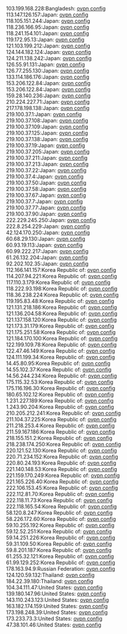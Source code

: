 103.199.168.228:Bangladesh: [ovpn config](vpn/103_199_168_228.ovpn)  
113.147.126.157:Japan: [ovpn config](vpn/113_147_126_157.ovpn)  
118.105.151.244:Japan: [ovpn config](vpn/118_105_151_244.ovpn)  
118.236.166.95:Japan: [ovpn config](vpn/118_236_166_95.ovpn)  
118.241.154.101:Japan: [ovpn config](vpn/118_241_154_101.ovpn)  
119.172.95.13:Japan: [ovpn config](vpn/119_172_95_13.ovpn)  
121.103.199.212:Japan: [ovpn config](vpn/121_103_199_212.ovpn)  
124.144.182.124:Japan: [ovpn config](vpn/124_144_182_124.ovpn)  
124.211.138.242:Japan: [ovpn config](vpn/124_211_138_242.ovpn)  
126.55.91.131:Japan: [ovpn config](vpn/126_55_91_131.ovpn)  
126.77.255.130:Japan: [ovpn config](vpn/126_77_255_130.ovpn)  
133.114.186.176:Japan: [ovpn config](vpn/133_114_186_176.ovpn)  
153.206.122.84:Japan: [ovpn config](vpn/153_206_122_84.ovpn)  
153.206.122.84:Japan: [ovpn config](vpn/153_206_122_84.ovpn)  
159.28.140.236:Japan: [ovpn config](vpn/159_28_140_236.ovpn)  
210.224.227.71:Japan: [ovpn config](vpn/210_224_227_71.ovpn)  
217.178.198.138:Japan: [ovpn config](vpn/217_178_198_138.ovpn)  
219.100.37.1:Japan: [ovpn config](vpn/219_100_37_1.ovpn)  
219.100.37.108:Japan: [ovpn config](vpn/219_100_37_108.ovpn)  
219.100.37.109:Japan: [ovpn config](vpn/219_100_37_109.ovpn)  
219.100.37.125:Japan: [ovpn config](vpn/219_100_37_125.ovpn)  
219.100.37.138:Japan: [ovpn config](vpn/219_100_37_138.ovpn)  
219.100.37.19:Japan: [ovpn config](vpn/219_100_37_19.ovpn)  
219.100.37.205:Japan: [ovpn config](vpn/219_100_37_205.ovpn)  
219.100.37.211:Japan: [ovpn config](vpn/219_100_37_211.ovpn)  
219.100.37.213:Japan: [ovpn config](vpn/219_100_37_213.ovpn)  
219.100.37.22:Japan: [ovpn config](vpn/219_100_37_22.ovpn)  
219.100.37.4:Japan: [ovpn config](vpn/219_100_37_4.ovpn)  
219.100.37.50:Japan: [ovpn config](vpn/219_100_37_50.ovpn)  
219.100.37.58:Japan: [ovpn config](vpn/219_100_37_58.ovpn)  
219.100.37.67:Japan: [ovpn config](vpn/219_100_37_67.ovpn)  
219.100.37.7:Japan: [ovpn config](vpn/219_100_37_7.ovpn)  
219.100.37.77:Japan: [ovpn config](vpn/219_100_37_77.ovpn)  
219.100.37.90:Japan: [ovpn config](vpn/219_100_37_90.ovpn)  
222.229.245.250:Japan: [ovpn config](vpn/222_229_245_250.ovpn)  
222.8.254.229:Japan: [ovpn config](vpn/222_8_254_229.ovpn)  
42.124.170.250:Japan: [ovpn config](vpn/42_124_170_250.ovpn)  
60.68.29.130:Japan: [ovpn config](vpn/60_68_29_130.ovpn)  
60.93.19.113:Japan: [ovpn config](vpn/60_93_19_113.ovpn)  
60.99.222.217:Japan: [ovpn config](vpn/60_99_222_217.ovpn)  
61.26.132.204:Japan: [ovpn config](vpn/61_26_132_204.ovpn)  
92.202.102.35:Japan: [ovpn config](vpn/92_202_102_35.ovpn)  
112.166.141.157:Korea Republic of: [ovpn config](vpn/112_166_141_157.ovpn)  
114.207.94.221:Korea Republic of: [ovpn config](vpn/114_207_94_221.ovpn)  
117.110.3.179:Korea Republic of: [ovpn config](vpn/117_110_3_179.ovpn)  
118.222.93.198:Korea Republic of: [ovpn config](vpn/118_222_93_198.ovpn)  
118.36.238.224:Korea Republic of: [ovpn config](vpn/118_36_238_224.ovpn)  
119.195.83.48:Korea Republic of: [ovpn config](vpn/119_195_83_48.ovpn)  
121.131.218.186:Korea Republic of: [ovpn config](vpn/121_131_218_186.ovpn)  
121.136.204.58:Korea Republic of: [ovpn config](vpn/121_136_204_58.ovpn)  
121.137.158.120:Korea Republic of: [ovpn config](vpn/121_137_158_120.ovpn)  
121.173.31.179:Korea Republic of: [ovpn config](vpn/121_173_31_179.ovpn)  
121.175.251.58:Korea Republic of: [ovpn config](vpn/121_175_251_58.ovpn)  
121.184.170.100:Korea Republic of: [ovpn config](vpn/121_184_170_100.ovpn)  
122.199.109.78:Korea Republic of: [ovpn config](vpn/122_199_109_78.ovpn)  
122.47.46.149:Korea Republic of: [ovpn config](vpn/122_47_46_149.ovpn)  
124.111.199.34:Korea Republic of: [ovpn config](vpn/124_111_199_34.ovpn)  
14.45.80.95:Korea Republic of: [ovpn config](vpn/14_45_80_95.ovpn)  
14.55.102.37:Korea Republic of: [ovpn config](vpn/14_55_102_37.ovpn)  
14.56.244.234:Korea Republic of: [ovpn config](vpn/14_56_244_234.ovpn)  
175.115.32.53:Korea Republic of: [ovpn config](vpn/175_115_32_53.ovpn)  
175.116.196.30:Korea Republic of: [ovpn config](vpn/175_116_196_30.ovpn)  
180.65.102.12:Korea Republic of: [ovpn config](vpn/180_65_102_12.ovpn)  
1.231.227.189:Korea Republic of: [ovpn config](vpn/1_231_227_189.ovpn)  
1.243.90.204:Korea Republic of: [ovpn config](vpn/1_243_90_204.ovpn)  
210.205.212.241:Korea Republic of: [ovpn config](vpn/210_205_212_241.ovpn)  
211.104.37.225:Korea Republic of: [ovpn config](vpn/211_104_37_225.ovpn)  
211.218.253.4:Korea Republic of: [ovpn config](vpn/211_218_253_4.ovpn)  
211.59.167.186:Korea Republic of: [ovpn config](vpn/211_59_167_186.ovpn)  
218.155.151.2:Korea Republic of: [ovpn config](vpn/218_155_151_2.ovpn)  
218.238.174.250:Korea Republic of: [ovpn config](vpn/218_238_174_250.ovpn)  
220.121.52.130:Korea Republic of: [ovpn config](vpn/220_121_52_130.ovpn)  
220.71.234.152:Korea Republic of: [ovpn config](vpn/220_71_234_152.ovpn)  
220.80.24.193:Korea Republic of: [ovpn config](vpn/220_80_24_193.ovpn)  
221.140.148.53:Korea Republic of: [ovpn config](vpn/221_140_148_53.ovpn)  
221.159.170.249:Korea Republic of: [ovpn config](vpn/221_159_170_249.ovpn)  
221.165.226.40:Korea Republic of: [ovpn config](vpn/221_165_226_40.ovpn)  
222.106.153.45:Korea Republic of: [ovpn config](vpn/222_106_153_45.ovpn)  
222.112.81.70:Korea Republic of: [ovpn config](vpn/222_112_81_70.ovpn)  
222.118.11.73:Korea Republic of: [ovpn config](vpn/222_118_11_73.ovpn)  
222.118.165.54:Korea Republic of: [ovpn config](vpn/222_118_165_54.ovpn)  
58.120.8.247:Korea Republic of: [ovpn config](vpn/58_120_8_247.ovpn)  
58.226.172.60:Korea Republic of: [ovpn config](vpn/58_226_172_60.ovpn)  
59.10.255.192:Korea Republic of: [ovpn config](vpn/59_10_255_192.ovpn)  
59.12.52.251:Korea Republic of: [ovpn config](vpn/59_12_52_251.ovpn)  
59.14.251.226:Korea Republic of: [ovpn config](vpn/59_14_251_226.ovpn)  
59.31.109.50:Korea Republic of: [ovpn config](vpn/59_31_109_50.ovpn)  
59.8.201.187:Korea Republic of: [ovpn config](vpn/59_8_201_187.ovpn)  
61.255.32.121:Korea Republic of: [ovpn config](vpn/61_255_32_121.ovpn)  
61.99.129.252:Korea Republic of: [ovpn config](vpn/61_99_129_252.ovpn)  
178.163.94.9:Russian Federation: [ovpn config](vpn/178_163_94_9.ovpn)  
124.120.59.132:Thailand: [ovpn config](vpn/124_120_59_132.ovpn)  
184.22.39.180:Thailand: [ovpn config](vpn/184_22_39_180.ovpn)  
104.34.111.47:United States: [ovpn config](vpn/104_34_111_47.ovpn)  
139.180.147.96:United States: [ovpn config](vpn/139_180_147_96.ovpn)  
143.110.243.123:United States: [ovpn config](vpn/143_110_243_123.ovpn)  
163.182.174.159:United States: [ovpn config](vpn/163_182_174_159.ovpn)  
173.198.248.39:United States: [ovpn config](vpn/173_198_248_39.ovpn)  
173.233.73.3:United States: [ovpn config](vpn/173_233_73_3.ovpn)  
47.38.101.46:United States: [ovpn config](vpn/47_38_101_46.ovpn)  
